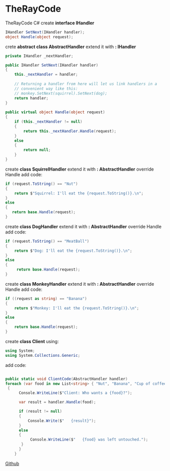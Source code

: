 # TheRayCode
TheRayCode C# 
create **interface IHandler**
```cs
IHandler SetNext(IHandler handler);
object Handle(object request);
```
crete **abstract class AbstractHandler** extend it with **: IHandler**
```cs
private IHandler _nextHandler;

public IHandler SetNext(IHandler handler)
{
    this._nextHandler = handler;
        
    // Returning a handler from here will let us link handlers in a
    // convenient way like this:
    // monkey.SetNext(squirrel).SetNext(dog);
    return handler;
}
        
public virtual object Handle(object request)
{
    if (this._nextHandler != null)
    {
        return this._nextHandler.Handle(request);
    }
    else
    {
        return null;
    }
}
```
create **class SquirrelHandler** extend it with **: AbstractHandler**
override Handle add code:
```cs
if (request.ToString() == "Nut")
{
    return $"Squirrel: I'll eat the {request.ToString()}.\n";
}
else
{
   return base.Handle(request);
}

```
create **class DogHandler** extend it with **: AbstractHandler**
override Handle add code:
```cs
if (request.ToString() == "MeatBall")
{
    return $"Dog: I'll eat the {request.ToString()}.\n";
}
else
{
     return base.Handle(request);
}
```
create **class MonkeyHandler** extend it with **: AbstractHandler**
override Handle add code:
```cs
if ((request as string) == "Banana")
{
    return $"Monkey: I'll eat the {request.ToString()}.\n";
}
else
{
    return base.Handle(request);
}
```
create **class Client** 
using:
```cs
using System;
using System.Collections.Generic;
```
add code:

```cs

public static void ClientCode(AbstractHandler handler)
foreach (var food in new List<string> { "Nut", "Banana", "Cup of coffee" })
 {
      Console.WriteLine($"Client: Who wants a {food}?");

      var result = handler.Handle(food);

      if (result != null)
      {
          Console.Write($"   {result}");
      }
      else
      {
           Console.WriteLine($"   {food} was left untouched.");
       }
      }
    }
```

[Github](https://www.TheRayCode.com)
